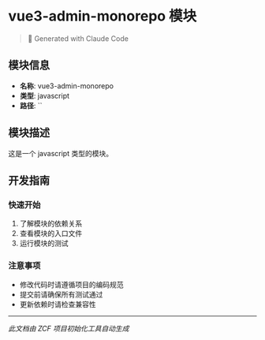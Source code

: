 # vue3-admin-monorepo 模块

> 🤖 Generated with Claude Code

## 模块信息

- **名称**: vue3-admin-monorepo
- **类型**: javascript
- **路径**: ``

## 模块描述

这是一个 javascript 类型的模块。

## 开发指南

### 快速开始

1. 了解模块的依赖关系
2. 查看模块的入口文件
3. 运行模块的测试

### 注意事项

- 修改代码时请遵循项目的编码规范
- 提交前请确保所有测试通过
- 更新依赖时请检查兼容性

---

_此文档由 ZCF 项目初始化工具自动生成_
